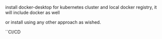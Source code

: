 install docker-desktop for kubernetes cluster and local docker registry, it will include docker as well

or install using any other approach as wished.

``CI/CD
